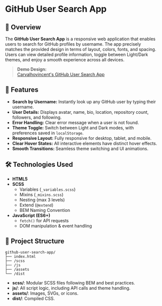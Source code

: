 # GitHub User Search App

## 🚀 Overview

The **GitHub User Search App** is a responsive web application that enables users to search for GitHub profiles by username. The app precisely matches the provided design in terms of layout, colors, fonts, and spacing. Users can view detailed profile information, toggle between Light/Dark themes, and enjoy a smooth experience across all devices.

> **Demo Design:**  
> [Carvalhovincent's GitHub User Search App](https://carvalhovincent.github.io/GitHub-user-search-app/)


## 🧩 Features

- **Search by Username:** Instantly look up any GitHub user by typing their username.
- **User Details:** Displays avatar, name, bio, location, repository count, followers, and following.
- **Error Handling:** Clear error message when a user is not found.
- **Theme Toggle:** Switch between Light and Dark modes, with preferences saved in `localStorage`.
- **Responsive Layout:** Fully responsive for desktop, tablet, and mobile.
- **Clear Hover States:** All interactive elements have distinct hover effects.
- **Smooth Transitions:** Seamless theme switching and UI animations.


## 🛠️ Technologies Used

- **HTML5**
- **SCSS**
  - Variables (`_variables.scss`)
  - Mixins (`_mixins.scss`)
  - Nesting (max 3 levels)
  - Extend (`@extend`)
  - BEM Naming Convention
- **JavaScript (ES6+)**
  - `fetch()` for API requests
  - DOM manipulation & event handling


## 📂 Project Structure

```
github-user-search-app/
├── index.html
├── /scss
├── /js
├── /assets
└── /dist
```

- **scss/**: Modular SCSS files following BEM and best practices.
- **js/**: All script logic, including API calls and theme handling.
- **assets/**: Images, SVGs, or icons.
- **dist/**: Compiled CSS.
